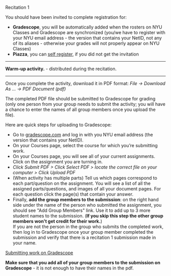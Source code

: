 
<div class="recitation">
<div class="column_date">
<p markdown="block">
Recitation 1 <br>
</p>
</div>

<div class="column_recitation">
<p markdown="block">


You should have been invited to complete registration for:

<!--
- __Gradescope__, you can [self register]({{site.gradescope_site}}) using code MD3DW7, if you did not get the invitation (you
	have to register with you NYU email address - the version that contains your NetID)
-->
- __Gradescope__, you will be automatically added when the rosters on NYU Classes and Gradescope are synchronized (you/we
	have to register with your NYU email address - the version that contains your NetID, not any of its aliases - otherwise your
	grades will not properly appear on NYU Classes)
- __Piazza__, you can [self register]({{site.piazza_signup}}), if you did not get the invitation


---


__Warm-up activity.__ - distributed during the recitation.

<!--         
__Warm-up activity:__ [instructions](http://bit.ly/recitation1_instructions) ,
[worksheet](http://bit.ly/recitation1
)
-->


---

Once you complete the activity, download it in PDF format:
_File -> Download As ... -> PDF Document (pdf)_

The completed PDF file should be submitted to Gradescope for grading (only one person from your group needs to submit the activity; you will have a chance to enter the names of all group members once you upload the file).

Here are quick steps for uploading to Gradescope:

* Go to [gradescope.com](http://gradescope.com) and log in with you NYU email address (the version that contains your NetID).
* On your Courses page, select the course for which you’re submitting work.
* On your Courses page, you will see all of your current assignments. Click on the assignment you are turning in.
* _Click Submit PDF > Click Select PDF > locate the correct file on your computer > Click Upload PDF_
* (When activity has multiple parts) Tell us which pages correspond to each part/question on the assignment. You will see a list of all the assigned parts/questions, and images of all your document pages. For each question click the page(s) that contain your answer.
* Finally, __add the group members to the submission__: on the right hand side under the name of the person who submitted the assignment, you should see "Add Group Members" link. Use it to add up to 3 more student names to the submission. (__If you skip this step the other group members won't get credit for their work.__) <br>
If you are not the person in the group who submits the completed work, then log in to Gradescope once your group member completed the submission and verify that there is a recitation 1 submission made in your name.  


[Submitting work on Gradescope](https://youtu.be/KMPoby5g_nE)

__Make sure that you add all of your group members to the submission on Gradescope__ - it is not enough to have their names in the pdf.



</p>
</div>

</div>
